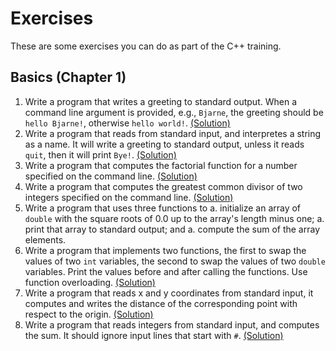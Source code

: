# Exercises
These are some exercises you can do as part of the C++ training.

## Basics (Chapter 1)

  1. Write a program that writes a greeting to standard output. When
    a command line argument is provided, e.g., `Bjarne`, the greeting
    should be `hello Bjarne!`, otherwise `hello world!`.
    [(Solution)](Basics/hello.cpp)
  1. Write a program that reads from standard input, and interpretes a
    string as a name.  It will write a greeting to standard output,
    unless it reads `quit`, then it will print `Bye!`.
    [(Solution)](Basics/talk.ccp)
  1. Write a program that computes the factorial function for a number
    specified on the command line.  [(Solution)](Basics/fac.cpp)
  1. Write a program that computes the greatest common divisor of
    two integers specified on the command line.
    [(Solution)](Basics/gcd.cpp)
  1. Write a program that uses three functions to
    a. initialize an array of `double` with the square roots of 0.0 up
      to the array's length minus one;
    a.  print that array to standard output; and
    a. compute the sum of the array elements.
  1. Write a program that implements two functions, the first to swap
    the values of two `int` variables, the second to swap the values of
    two `double` variables.  Print the values before and after calling
    the functions.  Use function overloading. [(Solution)](Basics/swap.cpp)
  1. Write a program that reads x and y coordinates from standard input,
    it computes and writes the distance of the corresponding point with
    respect to the origin. [(Solution)](Basics/col_dist.cpp)
  1. Write a program that reads integers from standard input, and computes
    the sum. It should ignore input lines that start with `#`.
    [(Solution)](Basics/data_parser.cpp)
